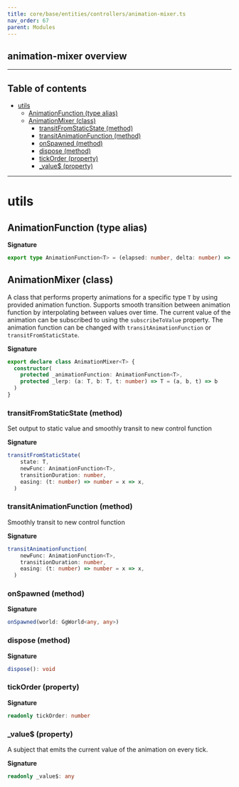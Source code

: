 ```yaml
---
title: core/base/entities/controllers/animation-mixer.ts
nav_order: 67
parent: Modules
---
```


## animation-mixer overview

---

<h2 class="text-delta">Table of contents</h2>

- [utils](#utils)
  - [AnimationFunction (type alias)](#animationfunction-type-alias)
  - [AnimationMixer (class)](#animationmixer-class)
    - [transitFromStaticState (method)](#transitfromstaticstate-method)
    - [transitAnimationFunction (method)](#transitanimationfunction-method)
    - [onSpawned (method)](#onspawned-method)
    - [dispose (method)](#dispose-method)
    - [tickOrder (property)](#tickorder-property)
    - [\_value$ (property)](#_value-property)

---

# utils

## AnimationFunction (type alias)

**Signature**

```ts
export type AnimationFunction<T> = (elapsed: number, delta: number) => T
```

## AnimationMixer (class)

A class that performs property animations for a specific type `T` by using provided animation function.
Supports smooth transition between animation function by interpolating between values over time.
The current value of the animation can be subscribed to using the `subscribeToValue` property.
The animation function can be changed with `transitAnimationFunction` or `transitFromStaticState`.

**Signature**

```ts
export declare class AnimationMixer<T> {
  constructor(
    protected _animationFunction: AnimationFunction<T>,
    protected _lerp: (a: T, b: T, t: number) => T = (a, b, t) => b
  )
}
```

### transitFromStaticState (method)

Set output to static value and smoothly transit to new control function

**Signature**

```ts
transitFromStaticState(
    state: T,
    newFunc: AnimationFunction<T>,
    transitionDuration: number,
    easing: (t: number) => number = x => x,
  )
```

### transitAnimationFunction (method)

Smoothly transit to new control function

**Signature**

```ts
transitAnimationFunction(
    newFunc: AnimationFunction<T>,
    transitionDuration: number,
    easing: (t: number) => number = x => x,
  )
```

### onSpawned (method)

**Signature**

```ts
onSpawned(world: GgWorld<any, any>)
```

### dispose (method)

**Signature**

```ts
dispose(): void
```

### tickOrder (property)

**Signature**

```ts
readonly tickOrder: number
```

### \_value$ (property)

A subject that emits the current value of the animation on every tick.

**Signature**

```ts
readonly _value$: any
```
